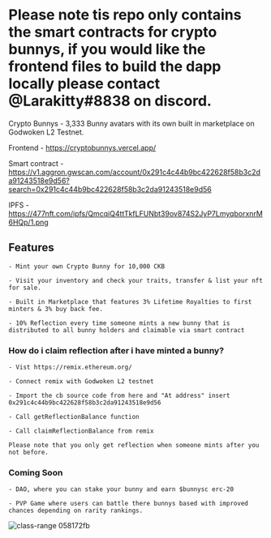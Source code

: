 
# Please note tis repo only contains the smart contracts for crypto bunnys, if you would like the frontend files to build the dapp locally please contact @Larakitty#8838 on discord. 

Crypto Bunnys - 3,333 Bunny avatars with its own built in marketplace on Godwoken L2 Testnet. 

Frontend - https://cryptobunnys.vercel.app/

Smart contract - https://v1.aggron.gwscan.com/account/0x291c4c44b9bc422628f58b3c2da91243518e9d56?search=0x291c4c44b9bc422628f58b3c2da91243518e9d56

IPFS - https://477nft.com/ipfs/QmcqiQ4ttTkfLFUNbt39ov874S2JyP7LmyqborxnrM6HQp/1.png




##  Features 
```
- Mint your own Crypto Bunny for 10,000 CKB

- Visit your inventory and check your traits, transfer & list your nft for sale.

- Built in Marketplace that features 3% Lifetime Royalties to first minters & 3% buy back fee.

- 10% Reflection every time someone mints a new bunny that is distributed to all bunny holders and claimable via smart contract 
```

### How do i claim reflection after i have minted a bunny?
```
- Vist https://remix.ethereum.org/

- Connect remix with Godwoken L2 testnet

- Import the cb source code from here and "At address" insert 0x291c4c44b9bc422628f58b3c2da91243518e9d56

- Call getReflectionBalance function

- Call claimReflectionBalance from remix

Please note that you only get reflection when someone mints after you not before.
```

### Coming Soon
```
- DAO, where you can stake your bunny and earn $bunnysc erc-20

- PVP Game where users can battle there bunnys based with improved chances depending on rarity rankings.
```
![class-range 058172fb](https://user-images.githubusercontent.com/76135906/160944097-bd8d9cfd-e810-4881-8015-657acf10b616.png)

